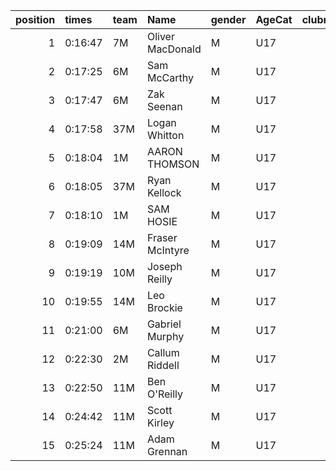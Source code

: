 |   position | times   | team   | Name             | gender   | AgeCat   |   clubnumber | Club name            | Website                            |   finishPosition |
|-----------:|:--------|:-------|:-----------------|:---------|:---------|-------------:|:---------------------|:-----------------------------------|-----------------:|
|          1 | 0:16:47 | 7M     | Oliver MacDonald | M        | U17      |            7 | Giffnock North AC    | https://www.giffnocknorth.co.uk/   |                1 |
|          2 | 0:17:25 | 6M     | Sam McCarthy     | M        | U17      |            6 | Cambuslang Harriers  | https://cambuslangharriers.org/    |                2 |
|          3 | 0:17:47 | 6M     | Zak Seenan       | M        | U17      |            6 | Cambuslang Harriers  | https://cambuslangharriers.org/    |                3 |
|          4 | 0:17:58 | 37M    | Logan Whitton    | M        | U17      |           37 | Law & District AAC   | http://www.lawaac.co.uk/           |                4 |
|          5 | 0:18:04 | 1M     | AARON THOMSON    | M        | U17      |            1 | East Kilbride AC     | http://www.ekac.org.uk/            |                5 |
|          6 | 0:18:05 | 37M    | Ryan Kellock     | M        | U17      |           37 | Law & District AAC   | http://www.lawaac.co.uk/           |                6 |
|          7 | 0:18:10 | 1M     | SAM HOSIE        | M        | U17      |            1 | East Kilbride AC     | http://www.ekac.org.uk/            |                7 |
|          8 | 0:19:09 | 14M    | Fraser McIntyre  | M        | U17      |           14 | Ayr Seaforth AC      | https://www.ayrseaforth.co.uk/     |                8 |
|          9 | 0:19:19 | 10M    | Joseph Reilly    | M        | U17      |           10 | Shettleston Harriers | http://shettlestonharriers.org.uk/ |                9 |
|         10 | 0:19:55 | 14M    | Leo Brockie      | M        | U17      |           14 | Ayr Seaforth AC      | https://www.ayrseaforth.co.uk/     |               11 |
|         11 | 0:21:00 | 6M     | Gabriel Murphy   | M        | U17      |            6 | Cambuslang Harriers  | https://cambuslangharriers.org/    |               13 |
|         12 | 0:22:30 | 2M     | Callum Riddell   | M        | U17      |            2 | Kilmarnock H&AC      | http://www.kilmarnockharriers.com/ |               17 |
|         13 | 0:22:50 | 11M    | Ben O'Reilly     | M        | U17      |           11 | Airdrie Harriers     | http://airdrieharriers.org/        |               18 |
|         14 | 0:24:42 | 11M    | Scott Kirley     | M        | U17      |           11 | Airdrie Harriers     | http://airdrieharriers.org/        |               20 |
|         15 | 0:25:24 | 11M    | Adam Grennan     | M        | U17      |           11 | Airdrie Harriers     | http://airdrieharriers.org/        |               22 |